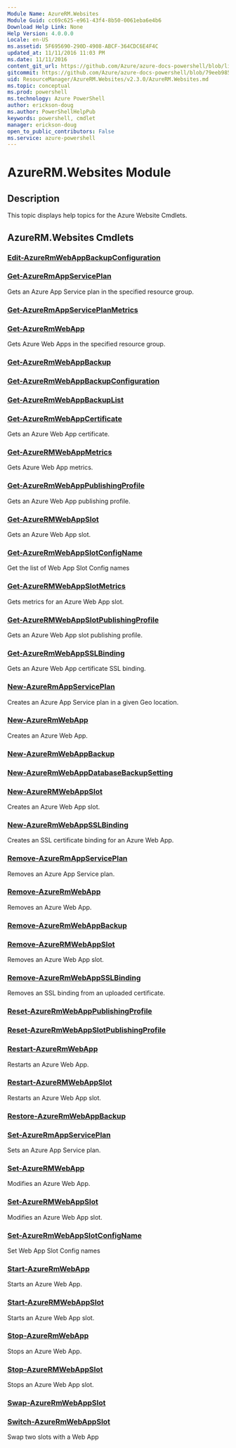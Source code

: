 ```yaml
---
Module Name: AzureRM.Websites
Module Guid: cc69c625-e961-43f4-8b50-0061eba6e4b6
Download Help Link: None
Help Version: 4.0.0.0
Locale: en-US
ms.assetid: 5F695690-290D-4908-ABCF-364CDC6E4F4C
updated_at: 11/11/2016 11:03 PM
ms.date: 11/11/2016
content_git_url: https://github.com/Azure/azure-docs-powershell/blob/live/azureps-cmdlets-docs/ResourceManager/AzureRM.Websites/v2.3.0/AzureRM.Websites.md
gitcommit: https://github.com/Azure/azure-docs-powershell/blob/79eeb985ea480979357fb4695832a0c3d29a48bf/azureps-cmdlets-docs/ResourceManager/AzureRM.Websites/v2.3.0/AzureRM.Websites.md
uid: ResourceManager/AzureRM.Websites/v2.3.0/AzureRM.Websites.md
ms.topic: conceptual
ms.prod: powershell
ms.technology: Azure PowerShell
author: erickson-doug
ms.author: PowerShellHelpPub
keywords: powershell, cmdlet
manager: erickson-doug
open_to_public_contributors: False
ms.service: azure-powershell
---
```


# AzureRM.Websites Module
## Description
This topic displays help topics for the Azure Website Cmdlets.

## AzureRM.Websites Cmdlets
### [Edit-AzureRmWebAppBackupConfiguration](Edit-AzureRmWebAppBackupConfiguration.md)


### [Get-AzureRmAppServicePlan](Get-AzureRmAppServicePlan.md)
Gets an Azure App Service plan in the specified resource group.

### [Get-AzureRmAppServicePlanMetrics](Get-AzureRmAppServicePlanMetrics.md)


### [Get-AzureRmWebApp](Get-AzureRmWebApp.md)
Gets Azure Web Apps in the specified resource group.

### [Get-AzureRmWebAppBackup](Get-AzureRmWebAppBackup.md)


### [Get-AzureRmWebAppBackupConfiguration](Get-AzureRmWebAppBackupConfiguration.md)


### [Get-AzureRmWebAppBackupList](Get-AzureRmWebAppBackupList.md)


### [Get-AzureRmWebAppCertificate](Get-AzureRmWebAppCertificate.md)
Gets an Azure Web App certificate.

### [Get-AzureRMWebAppMetrics](Get-AzureRMWebAppMetrics.md)
Gets Azure Web App metrics.

### [Get-AzureRmWebAppPublishingProfile](Get-AzureRmWebAppPublishingProfile.md)
Gets an Azure Web App publishing profile.

### [Get-AzureRMWebAppSlot](Get-AzureRMWebAppSlot.md)
Gets an Azure Web App slot.

### [Get-AzureRmWebAppSlotConfigName](Get-AzureRmWebAppSlotConfigName.md)
Get the list of Web App Slot Config names

### [Get-AzureRMWebAppSlotMetrics](Get-AzureRMWebAppSlotMetrics.md)
Gets metrics for an Azure Web App slot.

### [Get-AzureRMWebAppSlotPublishingProfile](Get-AzureRMWebAppSlotPublishingProfile.md)
Gets an Azure Web App slot publishing profile.

### [Get-AzureRmWebAppSSLBinding](Get-AzureRmWebAppSSLBinding.md)
Gets an Azure Web App certificate SSL binding.

### [New-AzureRmAppServicePlan](New-AzureRmAppServicePlan.md)
Creates an Azure App Service plan in a given Geo location.

### [New-AzureRmWebApp](New-AzureRmWebApp.md)
Creates an Azure Web App.

### [New-AzureRmWebAppBackup](New-AzureRmWebAppBackup.md)


### [New-AzureRmWebAppDatabaseBackupSetting](New-AzureRmWebAppDatabaseBackupSetting.md)


### [New-AzureRMWebAppSlot](New-AzureRMWebAppSlot.md)
Creates an Azure Web App slot.

### [New-AzureRmWebAppSSLBinding](New-AzureRmWebAppSSLBinding.md)
Creates an SSL certificate binding for an Azure Web App.

### [Remove-AzureRmAppServicePlan](Remove-AzureRmAppServicePlan.md)
Removes an Azure App Service plan.

### [Remove-AzureRmWebApp](Remove-AzureRmWebApp.md)
Removes an Azure Web App.

### [Remove-AzureRmWebAppBackup](Remove-AzureRmWebAppBackup.md)


### [Remove-AzureRMWebAppSlot](Remove-AzureRMWebAppSlot.md)
Removes an Azure Web App slot.

### [Remove-AzureRmWebAppSSLBinding](Remove-AzureRmWebAppSSLBinding.md)
Removes an SSL binding from an uploaded certificate.

### [Reset-AzureRmWebAppPublishingProfile](Reset-AzureRmWebAppPublishingProfile.md)


### [Reset-AzureRmWebAppSlotPublishingProfile](Reset-AzureRmWebAppSlotPublishingProfile.md)


### [Restart-AzureRmWebApp](Restart-AzureRmWebApp.md)
Restarts an Azure Web App.

### [Restart-AzureRMWebAppSlot](Restart-AzureRMWebAppSlot.md)
Restarts an Azure Web App slot.

### [Restore-AzureRmWebAppBackup](Restore-AzureRmWebAppBackup.md)


### [Set-AzureRmAppServicePlan](Set-AzureRmAppServicePlan.md)
Sets an Azure App Service plan.

### [Set-AzureRMWebApp](Set-AzureRMWebApp.md)
Modifies an Azure Web App.

### [Set-AzureRMWebAppSlot](Set-AzureRMWebAppSlot.md)
Modifies an Azure Web App slot.

### [Set-AzureRmWebAppSlotConfigName](Set-AzureRmWebAppSlotConfigName.md)
Set Web App Slot Config names

### [Start-AzureRmWebApp](Start-AzureRmWebApp.md)
Starts an Azure Web App.

### [Start-AzureRMWebAppSlot](Start-AzureRMWebAppSlot.md)
Starts an Azure Web App slot.

### [Stop-AzureRmWebApp](Stop-AzureRmWebApp.md)
Stops an Azure Web App.

### [Stop-AzureRMWebAppSlot](Stop-AzureRMWebAppSlot.md)
Stops an Azure Web App slot.

### [Swap-AzureRmWebAppSlot](Swap-AzureRmWebAppSlot.md)


### [Switch-AzureRmWebAppSlot](Switch-AzureRmWebAppSlot.md)
Swap two slots with a Web App

